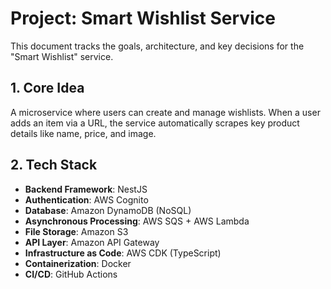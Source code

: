 # Project: Smart Wishlist Service

This document tracks the goals, architecture, and key decisions for the "Smart Wishlist" service.

## 1. Core Idea

A microservice where users can create and manage wishlists. When a user adds an item via a URL, the service automatically scrapes key product details like name, price, and image.

## 2. Tech Stack

- **Backend Framework**: NestJS
- **Authentication**: AWS Cognito
- **Database**: Amazon DynamoDB (NoSQL)
- **Asynchronous Processing**: AWS SQS + AWS Lambda
- **File Storage**: Amazon S3
- **API Layer**: Amazon API Gateway
- **Infrastructure as Code**: AWS CDK (TypeScript)
- **Containerization**: Docker
- **CI/CD**: GitHub Actions
